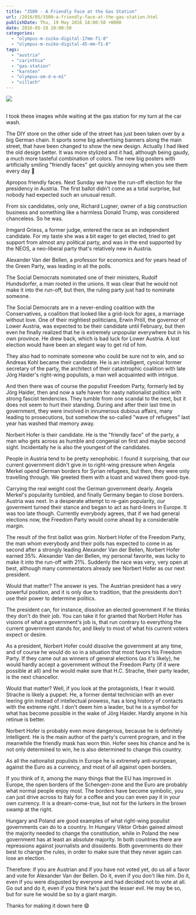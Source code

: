 ```yaml
---
title: "3500 - A Friendly Face at the Gas Station"
url: /2016/05/3500-a-friendly-face-at-the-gas-station.html
publishDate: Thu, 19 May 2016 18:00:50 +0000
date: 2016-05-19 20:00:50
categories: 
  - "olympus-m-zuiko-digital-17mm-f1-8"
  - "olympus-m-zuiko-digital-45-mm-f1-8"
tags: 
  - "austria"
  - "carinthia"
  - "gas-station"
  - "karnten"
  - "olympus-om-d-e-m1"
  - "villach"
---
```

<div class="container">
<div class="center"><a target="_blank" href="https://d25zfm9zpd7gm5.cloudfront.net/1200x1200/2016/20160221_163521_lr.jpg"><img class="webfeedsFeaturedVisual" src="https://d25zfm9zpd7gm5.cloudfront.net/0600x0600/2016/20160221_163521_lr.jpg" /></a></div>
</div>
<br />

I took these images while waiting at the gas station for my turn at the car wash.

The DIY store on the other side of the street has just been taken over by a big German chain. It sports some big advertising banners along the main street, that have been changed to show the new design. Actually I had liked the old design better. It was more stylized and it had, although being gaudy, a much more tasteful combination of colors. The new big posters with artificially smiling "friendly faces" get quickly annoying when you see them every day 🙂

Apropos friendly faces. Next Sunday we have the run-off election for the presidency in Austria. The first ballot didn't come as a total surprise, but nobody had expected such an unusual result. 

From six candidates, only one, Richard Lugner, owner of a big construction business and something like a harmless Donald Trump, was considered chanceless. So he was.

<a target="_blank" href="https://d25zfm9zpd7gm5.cloudfront.net/1200x1200/2016/20160221_164500_lr.jpg"><img style="margin: 0pt 10px 0pt 0px; float: left;" src="https://d25zfm9zpd7gm5.cloudfront.net/0150x0150/2016/20160221_164500_lr.jpg" alt="" border="0" /></a> Irmgard Griess, a former judge, entered the race as an independent candidate. For my taste she was a bit eager to get elected, tried to get support from almost any political party, and was in the end supported by the NEOS, a neo-liberal party that's relatively new in Austria.

Alexander Van der Bellen, a professor for economics and for years head of the Green Party, was leading in all the polls.

The Social Democrats nominated one of their ministers, Rudolf Hundsdorfer, a man rooted in the unions. It was clear that he would not make it into the run-off, but then, the ruling party just had to nominate someone.

The Social Democrats are in a never-ending coalition with the Conservatives, a coalition that looked like a grid-lock for ages, a marriage without love. One of their mightiest politicians, Erwin Pröll, the governor of Lower Austria, was expected to be their candidate until February, but then even he finally realized that he is extremely unpopular everywhere but in his own province. He drew back, which is bad luck for Lower Austria. A lost election would have been an elegant way to get rid of him. 

They also had to nominate someone who could be sure not to win, and so Andreas Kohl became their candidate. He is an intelligent, cynical former secretary of the party, the architect of their catastrophic coalition with late Jörg Haider's right-wing populists, a man well acquainted with intrigue.

And then there was of course the populist Freedom Party, formerly led by Jörg Haider, then and now a safe haven for nasty nationalist politics with strong fascist tendencies. They tumble from one scandal to the next, but it does not seem to hurt their standing. During and after their last time in government, they were involved in innumerous dubious affairs, many leading to prosecutions, but somehow the so-called "wave of refugees" last year has washed that memory away. 

Norbert Hofer is their candidate. He is the "friendly face" of the party, a man who gets across as humble and congenial on first and maybe second sight. Incidentally he is also the youngest of the candidates.

People in Austria tend to be pretty xenophobic. I found it surprising, that our current government didn't give in to right-wing pressure when Angela Merkel opend German borders for Syrian refugees, but then, they were only travelling through. We greeted them with a toast and waved them good-bye.

Carrying the real weight cost the German government dearly. Angela Merkel's popularity tumbled, and finally Germany began to close borders. Austria was next. In a desperate attempt to re-gain popularity, our goverment turned their stance and began to act as hard-liners in Europe. It was too late though. Currently everybody agrees, that if we had general elections now, the Freedom Party would come ahead by a considerable margin.

The result of the first ballot was grim. Norbert Hofer of the Freedom Party, the man whom everybody and their polls has expected to come in as second after a strongly leading Alexander Van der Bellen, Norbert Hofer earned 35%. Alexander Van der Bellen, my personal favorite, was lucky to make it into the run-off with 21%. Suddenly the race was very, very open at best, although many commentators already see Norbert Hofer as our next president.

Would that matter? The answer is yes. The Austrian president has a very powerful position, and it is only due to tradition, that the presidents don't use their power to determine politics.

The president can, for instance, dissolve an elected government if he thinks they don't do their job. You can take it for granted that Norbert Hofer has visions of what a government's job is, that run contrary to everything the current government stands for, and likely to most of what his current voters expect or desire.

As a president, Norbert Hofer could dissolve the government at any time, and of course he would do so in a situation that most favors his Freedom Party. If they came out as winners of general elections (as it's likely), he would hardly accept a government without the Freedom Party (if it were possible at all) and he would make sure that H.C. Strache, their party leader, is the next chancellor.

Would that matter? Well, if you look at the protagonists, I fear it would. Strache is likely a puppet. He, a former dental technician with an ever leering grin instead of intellectual prowess, has a long history of contacts with the extreme right. I don't deem him a leader, but he is a symbol for what has become possible in the wake of Jörg Haider. Hardly anyone in his retinue is better.

Norbert Hofer is probably even more dangerous, because he is definitely intelligent. He is the main author of the party's current program, and in the meanwhile the friendly mask has worn thin. Hofer sees his chance and he is not only determined to win, he is also determined to change this country.

As all the nationalist populists in Europe he is extremely anti-european, against the Euro as a currency, and most of all against open borders.

If you think of it, among the many things that the EU has improved in Europe, the open borders of the Schengen-zone and the Euro are probably what normal people enjoy most. The borders have become symbolic, you can just drive across to Italy for a coffee and you can even pay it in your own currency. It is a dream-come-true, but not for the lurkers in the brown swamp at the right.

Hungary and Poland are good examples of what right-wing populist governments can do to a country. In Hungary Viktor Orbán gained almost the majority needed to change the constitution, while in Poland the new government has at least an absolute majority. In both countries there are repressions against journalists and dissidents. Both governments do their best to change the rules, in order to make sure that they never again can lose an election.

Therefore: if you are Austrian and if you have not voted yet, do us all a favor and vote for Alexander Van der Bellen. Do it, even if you don't like him. Do it, even if you were disgusted by everyone and had decided not to vote at all. Go out and do it, even if you think he's just the lesser evil. He may be so, but for sure he would be so by a giant margin.

Thanks for making it down here 😄
